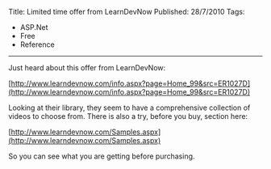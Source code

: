 Title: Limited time offer from LearnDevNow
Published: 28/7/2010
Tags:
- ASP.Net
- Free
- Reference
---

Just heard about this offer from LearnDevNow:

[http://www.learndevnow.com/info.aspx?page=Home_99&src=ER1027D](http://www.learndevnow.com/info.aspx?page=Home_99&src=ER1027D)

Looking at their library, they seem to have a comprehensive collection of videos to choose from. There is also a try, before you buy, section here:

[http://www.learndevnow.com/Samples.aspx](http://www.learndevnow.com/Samples.aspx)

So you can see what you are getting before purchasing.
